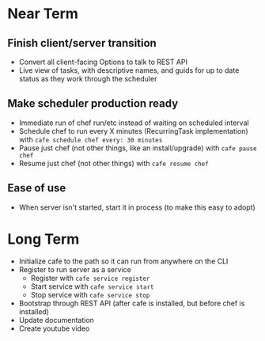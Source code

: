 
# Near Term

## Finish client/server transition
* Convert all client-facing Options to talk to REST API
* Live view of tasks, with descriptive names, and guids for up to date status as they work through the scheduler

## Make scheduler production ready
* Immediate run of chef run/etc instead of waiting on scheduled interval
* Schedule chef to run every X minutes (RecurringTask implementation) with `cafe schedule chef every: 30 minutes`
* Pause just chef (not other things, like an install/upgrade) with `cafe pause chef`
* Resume just chef (not other things) with `cafe resume chef`

## Ease of use
* When server isn't started, start it in process (to make this easy to adopt)

# Long Term

* Initialize cafe to the path so it can run from anywhere on the CLI
* Register to run server as a service
  - Register with `cafe service register`
  - Start service with `cafe service start`
  - Stop service with `cafe service stop`
* Bootstrap through REST API (after cafe is installed, but before chef is installed)
* Update documentation
* Create youtube video